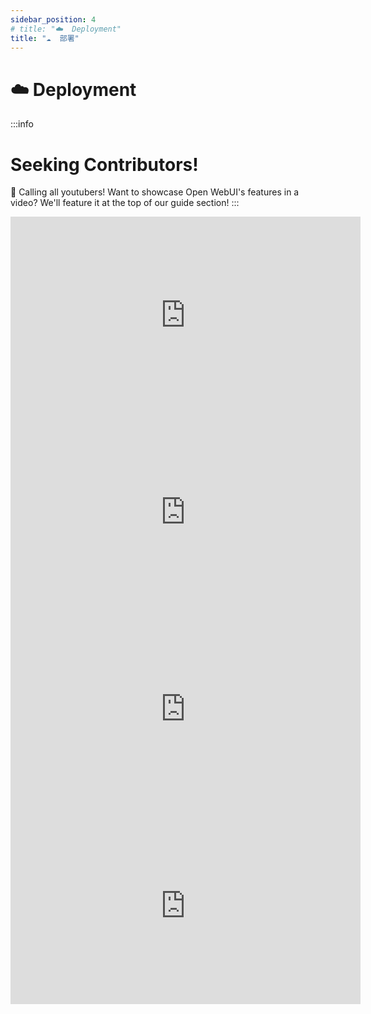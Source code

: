 ```yaml
---
sidebar_position: 4
# title: "☁️  Deployment"
title: "☁️  部署"
---
```


# ☁️ Deployment

:::info

# **Seeking Contributors!**

👋 Calling all youtubers! Want to showcase Open WebUI's features in a video? We'll feature it at the top of our guide section!
:::

<iframe width="560" height="315" src="https://www.youtube-nocookie.com/embed/syR0fT0rkgY?si=UusLnKSvU1HGjtyc" title="YouTube video player" frameborder="0" allow="accelerometer; autoplay; clipboard-write; encrypted-media; gyroscope; picture-in-picture; web-share" allowfullscreen></iframe>

<iframe width="560" height="315" src="https://www.youtube-nocookie.com/embed/jlvjipGNwSU?si=RrPk-tMRFU_badO8" title="YouTube video player" frameborder="0" allow="accelerometer; autoplay; clipboard-write; encrypted-media; gyroscope; picture-in-picture; web-share" allowfullscreen></iframe>

<iframe width="560" height="315" src="https://www.youtube-nocookie.com/embed/PhCoRPY7hCE?si=flHuovmiwx7DwKZb" title="YouTube video player" frameborder="0" allow="accelerometer; autoplay; clipboard-write; encrypted-media; gyroscope; picture-in-picture; web-share" allowfullscreen></iframe>

<iframe width="560" height="315" src="https://www.youtube-nocookie.com/embed/zc3ltJeMNpM?si=FJvfCccQYIntnAJR" title="YouTube video player" frameborder="0" allow="accelerometer; autoplay; clipboard-write; encrypted-media; gyroscope; picture-in-picture; web-share" allowfullscreen></iframe>
